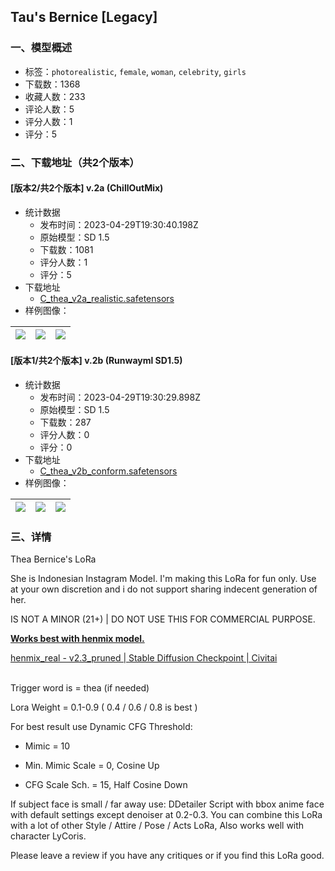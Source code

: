 ## Tau's Bernice [Legacy]
### 一、模型概述

- 标签：`photorealistic`, `female`, `woman`, `celebrity`, `girls`
- 下载数：1368
- 收藏人数：233
- 评论人数：5
- 评分人数：1
- 评分：5

### 二、下载地址（共2个版本）

#### [版本2/共2个版本] v.2a (ChillOutMix)

- 统计数据
  - 发布时间：2023-04-29T19:30:40.198Z
  - 原始模型：SD 1.5
  - 下载数：1081
  - 评分人数：1
  - 评分：5
- 下载地址
  - [C_thea_v2a_realistic.safetensors](https://civitai.com/api/download/models/57264)
- 样例图像：

| <img src="https://image.civitai.com/xG1nkqKTMzGDvpLrqFT7WA/4ecc95d9-70bb-42af-f7ae-1323aa2e8600/width=450/621366.jpeg" /> | <img src="https://image.civitai.com/xG1nkqKTMzGDvpLrqFT7WA/66f39472-b6a6-461b-6f89-81026129f500/width=450/621367.jpeg" /> | <img src="https://image.civitai.com/xG1nkqKTMzGDvpLrqFT7WA/7b94f196-d477-4dd0-580e-01c03ca68100/width=450/621369.jpeg" /> |
| ---- | ---- | ---- |

#### [版本1/共2个版本] v.2b (Runwayml SD1.5)

- 统计数据
  - 发布时间：2023-04-29T19:30:29.898Z
  - 原始模型：SD 1.5
  - 下载数：287
  - 评分人数：0
  - 评分：0
- 下载地址
  - [C_thea_v2b_conform.safetensors](https://civitai.com/api/download/models/57268)
- 样例图像：

| <img src="https://image.civitai.com/xG1nkqKTMzGDvpLrqFT7WA/62a76fe2-b088-4608-275d-bccc6acbc400/width=450/621641.jpeg" /> | <img src="https://image.civitai.com/xG1nkqKTMzGDvpLrqFT7WA/56fb9407-846e-44d3-0a56-6df1481ce700/width=450/621380.jpeg" /> | <img src="https://image.civitai.com/xG1nkqKTMzGDvpLrqFT7WA/8640f9f7-dadf-428d-1511-2a5f474e3400/width=450/621685.jpeg" /> |
| ---- | ---- | ---- |


### 三、详情
<p>Thea Bernice's LoRa</p><p></p><p>She is Indonesian Instagram Model. I'm making this LoRa for fun only. Use at your own discretion and i do not support sharing indecent generation of her.<br /></p><p>IS NOT A MINOR (21+) | DO NOT USE THIS FOR COMMERCIAL PURPOSE.</p><p></p><p><strong><u>Works best with henmix model.</u></strong></p><p><a target="_blank" rel="ugc" href="https://civitai.com/models/20282?modelVersionId=54596">henmix_real - v2.3_pruned | Stable Diffusion Checkpoint | Civitai</a></p><p><br />Trigger word is = thea (if needed)</p><p>Lora Weight = 0.1-0.9 ( 0.4 / 0.6 / 0.8 is best )</p><p></p><p>For best result use Dynamic CFG Threshold:</p><ul><li><p>Mimic = 10</p></li><li><p>Min. Mimic Scale = 0, Cosine Up</p></li><li><p>CFG Scale Sch. = 15, Half Cosine Down</p></li></ul><p></p><p>If subject face is small / far away use: DDetailer Script with bbox anime face with default settings except denoiser at 0.2-0.3. You can combine this LoRa with a lot of other Style / Attire / Pose / Acts LoRa, Also works well with character LyCoris.</p><p></p><p>Please leave a review if you have any critiques or if you find this LoRa good.</p>